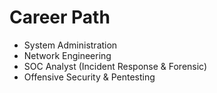 # Career Path

* System Administration
* Network Engineering
* SOC Analyst (Incident Response & Forensic)
* Offensive Security & Pentesting
